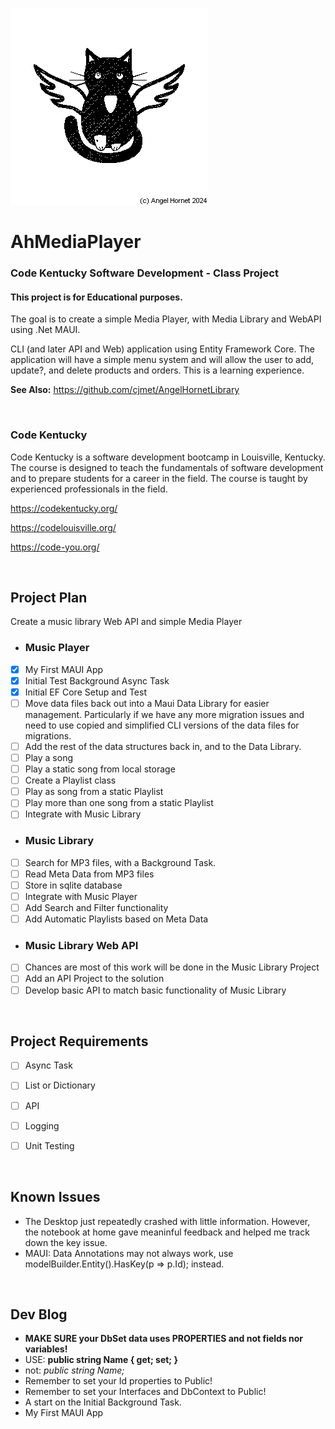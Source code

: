 ![Angel Hornet Logo](https://github.com/cjmet/CodeKy_SD09/blob/main/Angel%20Hornet%20Logo.png)
# AhMediaPlayer
### Code Kentucky Software Development - Class Project
#### This project is for Educational purposes.
The goal is to create a simple Media Player, with Media Library and WebAPI using .Net MAUI.  

CLI (and later API and Web) application using Entity Framework Core.  The application will have a simple menu system and will allow the user to add, update?, and delete products and orders.  This is a learning experience.

**See Also:** https://github.com/cjmet/AngelHornetLibrary

<br>

### Code Kentucky
Code Kentucky is a software development bootcamp in Louisville, Kentucky.  The course is designed to teach the fundamentals of software development and to prepare students for a career in the field.  The course is taught by experienced professionals in the field.

https://codekentucky.org/

https://codelouisville.org/

https://code-you.org/

<br>

## Project Plan
Create a music library Web API and simple Media Player

* ### Music Player
- [x] My First MAUI App
- [x] Initial Test Background Async Task
- [x] Initial EF Core Setup and Test
- [ ] Move data files back out into a Maui Data Library for easier management. Particularly if we have any more migration issues and need to use copied and simplified CLI versions  of the data files for migrations.
- [ ] Add the rest of the data structures back in, and to the Data Library.
- [ ] Play a song
- [ ] Play a static song from local storage
- [ ] Create a Playlist class
- [ ] Play as song from a static Playlist
- [ ] Play more than one song from a static Playlist
- [ ] Integrate with Music Library

* ### Music Library
- [ ] Search for MP3 files, with a Background Task.
- [ ] Read Meta Data from MP3 files
- [ ] Store in sqlite database
- [ ] Integrate with Music Player
- [ ] Add Search and Filter functionality
- [ ] Add Automatic Playlists based on Meta Data

* ### Music Library Web API
- [ ] Chances are most of this work will be done in the Music Library Project
- [ ] Add an API Project to the solution
- [ ] Develop basic API to match basic functionality of Music Library

<br>

## Project Requirements
- [ ] Async Task
- [ ] List or Dictionary
- [ ] API
- [ ] Logging
- [ ] Unit Testing


<br>

## Known Issues
* The Desktop just repeatedly crashed with little information.  However, the notebook at home gave meaninful feedback and helped me track down the key issue.
* MAUI: Data Annotations may not always work, use modelBuilder.Entity<Playlist>().HasKey(p => p.Id); instead.

<br>

## Dev Blog
*  **MAKE SURE your DbSet data uses PROPERTIES and not fields nor variables!**
  * USE: **public string Name { get; set; }**
  * not: _public string Name;_
*  Remember to set your Id properties to Public!
*  Remember to set your Interfaces and DbContext to Public!
*  A start on the Initial Background Task.
*  My First MAUI App